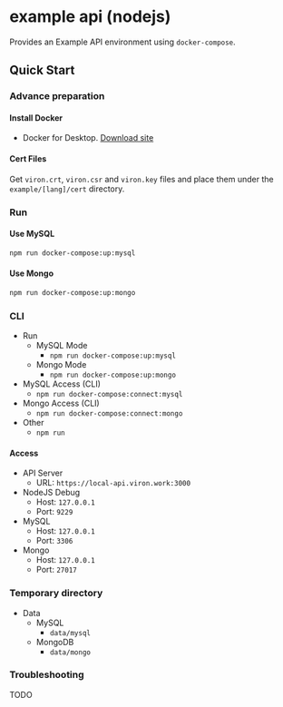 # example api (nodejs)

Provides an Example API environment using `docker-compose`.

## Quick Start

### Advance preparation

#### Install Docker

- Docker for Desktop. [Download site](https://www.docker.com/products/docker-desktop)

#### Cert Files
Get `viron.crt`, `viron.csr` and `viron.key` files and place them under the `example/[lang]/cert` directory.

### Run

#### Use MySQL

```bash
npm run docker-compose:up:mysql
```

#### Use Mongo

```bash
npm run docker-compose:up:mongo
```

### CLI

- Run
  - MySQL Mode
    - `npm run docker-compose:up:mysql`
  - Mongo Mode
    - `npm run docker-compose:up:mongo`
- MySQL Access (CLI)
  - `npm run docker-compose:connect:mysql`
- Mongo Access (CLI)
  - `npm run docker-compose:connect:mongo`
- Other
  - `npm run`

#### Access

- API Server
  - URL: `https://local-api.viron.work:3000`
- NodeJS Debug
  - Host: `127.0.0.1`
  - Port: `9229`
- MySQL
  - Host: `127.0.0.1`
  - Port: `3306`
- Mongo
  - Host: `127.0.0.1`
  - Port: `27017`

### Temporary directory

- Data
  - MySQL
    - `data/mysql`
  - MongoDB
    - `data/mongo`

### Troubleshooting

TODO
